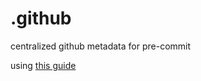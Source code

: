.github
=======

centralized github metadata for pre-commit

using [this guide]

[this guide]: https://docs.github.com/en/communities/setting-up-your-project-for-healthy-contributions/creating-a-default-community-health-file

